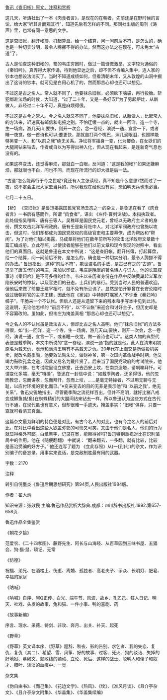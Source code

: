 [鲁迅《查旧帐》原文、注释和赏析](https://www.vrrw.net/wx/9691.html)

这几天，听涛社出了一本《肉食者言》，是现在的在朝者，先前还是在野时候的言论，给大家“听其言而观其行”，知道先后有怎样的不同。那同社出版的周刊《涛声》里，也常有同一意思的文字。

这是查旧帐，翻开帐簿，打起算盘，给一个结算，问一问前后不符，是怎么的，确也是一种切实分明，最令人腾挪不得的办法。然而这办法之在现在，可未免太“古道”了。

古人是怕查这种旧帐的，蜀的韦庄穷困时，做过一篇慷慨激昂，文字较为通俗的《秦妇吟》，真弄得大家传诵，待到他显达之后，却不但不肯编入集中，连人家的钞本也想设法消灭了。当时不知道成绩如何，但看清朝末年，又从敦煌的山洞中掘出了这诗的钞本，就可见是白用心机了的，然而那苦心却也还可以想见。

不过这是古之名人。常人就不同了，他要抹杀旧帐，必须砍下脑袋，再行投胎。斩犯绑赴法场的时候，大叫道，“过了二十年，又是一条好汉!”为了另起炉灶，从新做人，非经过二十年不可，真是麻烦得很。

不过这是古今之常人。今之名人就又不同了，他要抹杀旧帐，从新做人，比起常人的方法来，迟速真有邮信和电报之别。不怕迂缓一点的，就出一回洋，造一个寺，生一场病，游几天山;要快，则开一次会，念一卷经，演说一通，宣言一下，或者睡一夜觉，做一首诗也可以;要更快，那就自打两个嘴巴，淌几滴眼泪，也照样能够另变一人，和“以前之我”绝无关系。净坛将军摇身一变，化为鲫鱼，在女妖们的大腿间钻来钻去，作者或自以为写得出神入化，但从现在看起来，是连新奇气息也没有的。

如果这样变法，还觉得麻烦，那就白一白眼，反问道：“这是我的帐?”如果还嫌麻烦，那就眼也不白，问也不问，而现在所流行的却大抵是后一法。

“古道”怎么能再行于今之世呢?竟还有人主张读经，真不知是什么意思?然而过了一夜，说不定会主张大家去当兵的，所以我现在经也没有买，恐怕明天兵也未必当。

七月二十五日。



【析】 《查旧帐》是鲁迅揭露国民党官场丑态之一的杂文，是鲁迅在看了《肉食者言》一书后有感而作。所谓 “肉食者”，语出 《左传·曹刿论战》。本指执政者。此处借指吴稚晖、唐有壬等人。吴稚晖是国民党元老，曾经以无政府主义者的身份，撰文攻击北洋军阀政府。唐有壬是新月社中人，对北洋军阀政府也曾施以攻击，但这时，他们却都成为国民党政权的高级官吏和主要幕僚，成为帮凶和“帮闲”。为了对他们加以揭露，马成章将他们在数年前所写的攻击北洋政府文章数十篇汇编成册。立此存照，以使读者能够在他们以前文章和现今表现的对照中，看出他们的真面目。这就是鲁迅在本文中所说： “这是查旧帐，翻开帐簿，打起算盘，给一个结算，问一问前后不符，是怎么的，确也是一种切实分明，最令人腾挪不得的办法。” 鲁迅指出，这种“前后不符”，欺世盗名的手法，是古已有之的“古道”。鲁迅举了唐五代时的韦庄，来加以印证。韦庄是晚唐的著名诗人与词人。他的长篇叙事诗《秦妇吟》是不可多得的佳作。韦庄以亲历者身份在作品中反映黄巢起义军攻陷长安时的惨状，以及官吏们的丑态，士兵们的暴行。受到当时人民的普遍欢迎。但他后来做了前蜀王建宰相时，就不免有所忌讳了。显然是怕开罪曾在长安沦陷时做过唐朝将官的主子王建，因此他在《家诫》中特别叮嘱家人“不许垂《秦妇吟》幛子”，干脆来一个不认帐。但后人还是从遗留下来的残本和手写本中见到此诗。这说明，无论他怎样的 “前后不符”，以“不认帐”来迎合和讨好主子，但历史却是不容纂改的。虽如此，但韦庄为掩盖真相 “那苦心却也还可以想见”。

今之名人的不认帐虽是效法古人，但却比古之名人高明。他们“抹杀旧帐”的方法多得很，如“出一回洋，造一个寺，生一场病，游几天山;要快，则开一次会，念一卷经，演说一通，宣言一下，或者睡一夜觉，做一首诗也可以”。这类人物的典型代表便是戴季陶，本文中所说的“念一卷经，演说一通”指的就是他。此人在清末明初原名为戴天仇，表示和满清王朝有不共戴天之仇。20年代在上海交易所做投机买卖，就改名戴季陶，他要效法陶朱公，做财神爷，第一次国内革命战争时期，他又竭力鼓吹孔孟之道，因此又易名为戴传贤了。后来当了国民党政府的考试院长，他又大举兴佛，在考试院里设立佛堂，还去西安上坟，在南京造塔，请喇嘛拜忏。可谓变化多端，毫无“特操”。鲁迅在一封信中说：“如戴季陶者，还多得很，他的忽而教忠，忽而讲孝，忽而拜忏，忽而上坟，……是毫无特操者，不过用无聊与无耻，以应付环境的变化而已。”※变来变去的目的无非是表示他“和 ‘以前之我’，绝无关系”。鲁迅尖锐地指出，尽管戴季陶之流花样百出，但并不高明，就好比猪八戒变成鲫鱼(鲇鱼)在蜘蛛精们的大腿间钻来钻去一样。所以鲁迅认为这些方式在古代行不通，在现代虽也有意义，但却很难一手遮天，掩盖事实：“旧帐”俱存，只要一查就可看清其真面。

这篇杂文最为鲜明的特色便是对比，有古今名人的对比，也有今之名人的前后对比。在对比中看出这些人欲盖弥彰的可怜又可笑，又由于他们是名人，他们的行为就显得格外可鄙。白纸黑字，记录在案，能赖得掉吗?鲁迅特别重视对比在识别骗局中的作用。他在《随便翻翻》 中就说： “翻来翻去，一多翻，就有比较，比较是医治受骗的好方子。” 他还连写了题为 《立此存照》从(一)到(七)的杂文，作为识别骗子的备忘录。用事实来说话，是克敌制胜最有用的武器。

字数：2170

注释

转引自倪墨炎《鲁迅后期思想研究》第94页,人民出版社1984版。

作者：翟大炳

知识来源：张效民 主编.鲁迅作品赏析大辞典.成都：四川辞书出版社.1992.第657-658页.

鲁迅作品全集鉴赏

《朝花夕拾》

范爱农、《二十四孝图》、藤野先生、阿长与山海经、从百草园到三味书屋、五猖会、狗·猫·鼠、琐记、无常

《仿徨》

祝福、弟兄、在酒楼上、伤逝、离婚、孤独者、高老夫子、示众、长明灯、肥皂、幸福的家庭

《呐喊》

《呐喊》自序、阿Q正传、白光、端午节、风波、故乡、孔乙己、狂人日记、明天、社戏、头发的故事、兔和猫、一件小事、鸭的喜剧、药

《故事新编》

序言、理水、采薇、铸剑、非攻、奔月、出关、补天、起死

《野草》

《野草》英文译本序、《野草》题辞、秋夜、影的告别、求乞者、我的失恋、复仇、复仇〔其二〕、希望、雪、风筝、好的故事、过客、死火、狗的驳诘、失掉的好地狱、墓碣文、颓败线的颤动、立论、死后、这样的战士、聪明人和傻子和奴才、腊叶、淡淡的血痕中、一觉

杂文集

《伪自由书》、《而己集》、《花边文学》、《热风》、《坟》、《准风月谈》、《且介亭杂文》、《且介亭杂文附集》、《华盖集》、《华盖集续编》

